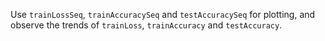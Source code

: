﻿Use `trainLossSeq`, `trainAccuracySeq` and `testAccuracySeq` for plotting, and observe the trends of `trainLoss`, `trainAccuracy` and `testAccuracy`.
